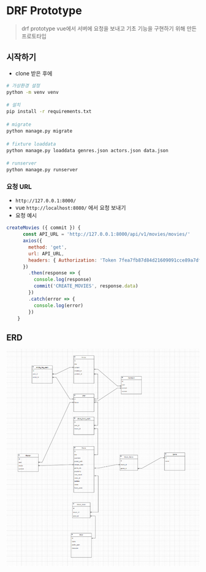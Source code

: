 # DRF Prototype

> drf prototype vue에서 서버에 요청을 보내고 기초 기능을 구현하기 위해 만든 프로토타입



## 시작하기 

- clone 받은 후에 

```bash
# 가상환경 설정
python -m venv venv

# 설치
pip install -r requirements.txt

# migrate 
python manage.py migrate

# fixture loaddata
python manage.py loaddata genres.json actors.json data.json

# runserver
python manage.py runserver
```



### 요청 URL

- `http://127.0.0.1:8000/` 
- vue `http://localhost:8080/` 에서 요청 보내기
- 요청 예시

```javascript
createMovies ({ commit }) {
      const API_URL = 'http://127.0.0.1:8000/api/v1/movies/movies/'
      axios({
        method: 'get',
        url: API_URL,
        headers: { Authorization: 'Token 7fea7fb87d84d21609091cce89a7dfaf4b14bb5e' }
      })
        .then(response => {
          console.log(response)
          commit('CREATE_MOVIES', response.data)
        })
        .catch(error => {
          console.log(error)
        })
    }
```



## ERD
![image-20220519003911472](readme.assets/image-20220519003911472-16528883528161.png)